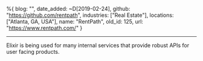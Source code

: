 %{
  blog: "",
  date_added: ~D[2019-02-24],
  github: "https://github.com/rentpath",
  industries: ["Real Estate"],
  locations: ["Atlanta, GA, USA"],
  name: "RentPath",
  old_id: 125,
  url: "https://www.rentpath.com/"
}

---

Elixir is being used for many internal services that provide robust APIs for user facing products.
